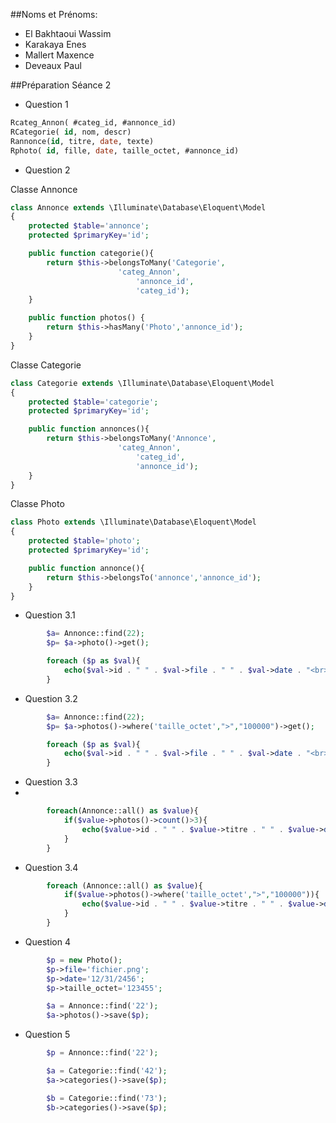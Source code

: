 ##Noms et Prénoms:
- El Bakhtaoui Wassim
- Karakaya Enes
- Mallert Maxence
- Deveaux Paul



##Préparation Séance 2


 - Question 1
```SQL
Rcateg_Annon( #categ_id, #annonce_id)
RCategorie( id, nom, descr)
Rannonce(id, titre, date, texte)
Rphoto( id, fille, date, taille_octet, #annonce_id)

```

 - Question 2

Classe Annonce
```php
class Annonce extends \Illuminate\Database\Eloquent\Model
{
    protected $table='annonce';
    protected $primaryKey='id';

    public function categorie(){
        return $this->belongsToMany('Categorie',
                        'categ_Annon',
                            'annonce_id',
                            'categ_id');
    }

    public function photos() {
        return $this->hasMany('Photo','annonce_id');
    }
}
```

Classe Categorie
```php
class Categorie extends \Illuminate\Database\Eloquent\Model
{
    protected $table='categorie';
    protected $primaryKey='id';

    public function annonces(){
        return $this->belongsToMany('Annonce',
                        'categ_Annon',
                            'categ_id',
                            'annonce_id');
    }
}
```

Classe Photo
```php
class Photo extends \Illuminate\Database\Eloquent\Model
{
    protected $table='photo';
    protected $primaryKey='id';

    public function annonce(){
        return $this->belongsTo('annonce','annonce_id');
    }
}
```




 - Question 3.1

```php
        $a= Annonce::find(22);
        $p= $a->photo()->get();

        foreach ($p as $val){
            echo($val->id . " " . $val->file . " " . $val->date . "<br>");
        }
```

- Question 3.2
```php
        $a= Annonce::find(22);
        $p= $a->photos()->where('taille_octet',">","100000")->get();

        foreach ($p as $val){
            echo($val->id . " " . $val->file . " " . $val->date . "<br>");
        }
```


- Question 3.3
- 
```php
        foreach(Annonce::all() as $value){
            if($value->photos()->count()>3){
                echo($value->id . " " . $value->titre . " " . $value->date . "<br>");
            }
        }
```



- Question 3.4

```php
        foreach (Annonce::all() as $value){
            if($value->photos()->where('taille_octet',">","100000")){
                echo($value->id . " " . $value->titre . " " . $value->date . "<br>");
            }
        }
```


 - Question 4

```php
        $p = new Photo();
        $p->file='fichier.png';
        $p->date='12/31/2456';
        $p->taille_octet='123455';

        $a = Annonce::find('22');
        $a->photos()->save($p);
```


 - Question 5

```php
        $p = Annonce::find('22');

        $a = Categorie::find('42');
        $a->categories()->save($p);

        $b = Categorie::find('73');
        $b->categories()->save($p);
```